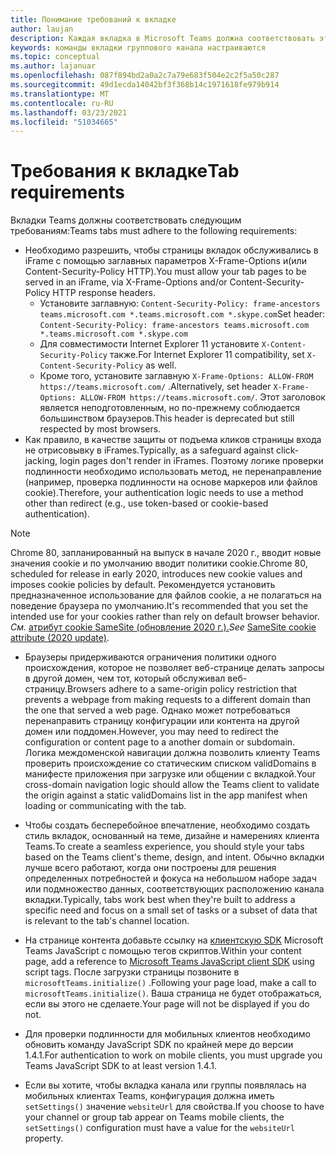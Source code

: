 ```yaml
---
title: Понимание требований к вкладке
author: laujan
description: Каждая вкладка в Microsoft Teams должна соответствовать этим требованиям.
keywords: команды вкладки группового канала настраиваются
ms.topic: conceptual
ms.author: lajanuar
ms.openlocfilehash: 087f894bd2a0a2c7a79e683f504e2c2f5a50c287
ms.sourcegitcommit: 49d1ecda14042bf3f368b14c1971618fe979b914
ms.translationtype: MT
ms.contentlocale: ru-RU
ms.lasthandoff: 03/23/2021
ms.locfileid: "51034665"
---
```

# <a name="tab-requirements"></a><span data-ttu-id="81715-104">Требования к вкладке</span><span class="sxs-lookup"><span data-stu-id="81715-104">Tab requirements</span></span>

<span data-ttu-id="81715-105">Вкладки Teams должны соответствовать следующим требованиям:</span><span class="sxs-lookup"><span data-stu-id="81715-105">Teams tabs must adhere to the following requirements:</span></span>

* <span data-ttu-id="81715-106">Необходимо разрешить, чтобы страницы вкладок обслуживались в iFrame с помощью заглавных параметров X-Frame-Options и(или Content-Security-Policy HTTP).</span><span class="sxs-lookup"><span data-stu-id="81715-106">You must allow your tab pages to be served in an iFrame, via X-Frame-Options and/or Content-Security-Policy HTTP response headers.</span></span>
  * <span data-ttu-id="81715-107">Установите заглавную: `Content-Security-Policy: frame-ancestors teams.microsoft.com *.teams.microsoft.com *.skype.com`</span><span class="sxs-lookup"><span data-stu-id="81715-107">Set header: `Content-Security-Policy: frame-ancestors teams.microsoft.com *.teams.microsoft.com *.skype.com`</span></span>
  * <span data-ttu-id="81715-108">Для совместимости Internet Explorer 11 установите `X-Content-Security-Policy` также.</span><span class="sxs-lookup"><span data-stu-id="81715-108">For Internet Explorer 11 compatibility, set `X-Content-Security-Policy` as well.</span></span>
  * <span data-ttu-id="81715-109">Кроме того, установите заглавную `X-Frame-Options: ALLOW-FROM https://teams.microsoft.com/` .</span><span class="sxs-lookup"><span data-stu-id="81715-109">Alternatively, set header `X-Frame-Options: ALLOW-FROM https://teams.microsoft.com/`.</span></span> <span data-ttu-id="81715-110">Этот заголовок является неподготовленным, но по-прежнему соблюдается большинством браузеров.</span><span class="sxs-lookup"><span data-stu-id="81715-110">This header is deprecated but still respected by most browsers.</span></span>
* <span data-ttu-id="81715-111">Как правило, в качестве защиты от подъема кликов страницы входа не отрисовывку в iFrames.</span><span class="sxs-lookup"><span data-stu-id="81715-111">Typically, as a safeguard against click-jacking, login pages don't render in iFrames.</span></span> <span data-ttu-id="81715-112">Поэтому логике проверки подлинности необходимо использовать метод, не перенаправление (например, проверка подлинности на основе маркеров или файлов cookie).</span><span class="sxs-lookup"><span data-stu-id="81715-112">Therefore, your authentication logic needs to use a method other than redirect (e.g., use token-based or cookie-based authentication).</span></span>

> [!NOTE]
> <span data-ttu-id="81715-113">Chrome 80, запланированный на выпуск в начале 2020 г., вводит новые значения cookie и по умолчанию вводит политики cookie.</span><span class="sxs-lookup"><span data-stu-id="81715-113">Chrome 80, scheduled for release in early 2020, introduces new cookie values and imposes cookie policies by default.</span></span> <span data-ttu-id="81715-114">Рекомендуется установить предназначенное использование для файлов cookie, а не полагаться на поведение браузера по умолчанию.</span><span class="sxs-lookup"><span data-stu-id="81715-114">It's recommended that you set the intended use for your cookies rather than rely on default browser behavior.</span></span> <span data-ttu-id="81715-115">*См.* [атрибут cookie SameSite (обновление 2020 г.).](../../resources/samesite-cookie-update.md)</span><span class="sxs-lookup"><span data-stu-id="81715-115">*See* [SameSite cookie attribute (2020 update)](../../resources/samesite-cookie-update.md).</span></span>

* <span data-ttu-id="81715-116">Браузеры придерживаются ограничения политики одного происхождения, которое не позволяет веб-странице делать запросы в другой домен, чем тот, который обслуживал веб-страницу.</span><span class="sxs-lookup"><span data-stu-id="81715-116">Browsers adhere to a same-origin policy restriction that prevents a webpage from making requests to a different domain than the one that served a web page.</span></span> <span data-ttu-id="81715-117">Однако может потребоваться перенаправить страницу конфигурации или контента на другой домен или поддомен.</span><span class="sxs-lookup"><span data-stu-id="81715-117">However, you may need to redirect the configuration or content page to a another domain or subdomain.</span></span> <span data-ttu-id="81715-118">Логика междоменской навигации должна позволить клиенту Teams проверить происхождение со статическим списком validDomains в манифесте приложения при загрузке или общении с вкладкой.</span><span class="sxs-lookup"><span data-stu-id="81715-118">Your cross-domain navigation logic should allow the Teams client to validate the origin against a static validDomains list in the app manifest when loading or communicating with the tab.</span></span>

* <span data-ttu-id="81715-119">Чтобы создать бесперебойное впечатление, необходимо создать стиль вкладок, основанный на теме, дизайне и намерениях клиента Teams.</span><span class="sxs-lookup"><span data-stu-id="81715-119">To create a seamless experience, you should style your tabs based on the Teams client's theme, design, and intent.</span></span> <span data-ttu-id="81715-120">Обычно вкладки лучше всего работают, когда они построены для решения определенных потребностей и фокуса на небольшом наборе задач или подмножество данных, соответствующих расположению канала вкладки.</span><span class="sxs-lookup"><span data-stu-id="81715-120">Typically, tabs work best when they're built to address a specific need and focus on a small set of tasks or a subset of data that is relevant to the tab's channel location.</span></span>

* <span data-ttu-id="81715-121">На странице контента добавьте ссылку на [клиентскую SDK](/javascript/api/overview/msteams-client) Microsoft Teams JavaScript с помощью тегов скриптов.</span><span class="sxs-lookup"><span data-stu-id="81715-121">Within your content page, add a reference to [Microsoft Teams JavaScript client SDK](/javascript/api/overview/msteams-client) using script tags.</span></span> <span data-ttu-id="81715-122">После загрузки страницы позвоните в `microsoftTeams.initialize()` .</span><span class="sxs-lookup"><span data-stu-id="81715-122">Following your page load, make a call to `microsoftTeams.initialize()`.</span></span> <span data-ttu-id="81715-123">Ваша страница не будет отображаться, если вы этого не сделаете.</span><span class="sxs-lookup"><span data-stu-id="81715-123">Your page will not be displayed if you do not.</span></span>

* <span data-ttu-id="81715-124">Для проверки подлинности для мобильных клиентов необходимо обновить команду JavaScript SDK по крайней мере до версии 1.4.1.</span><span class="sxs-lookup"><span data-stu-id="81715-124">For authentication to work on mobile clients, you must upgrade you Teams JavaScript SDK to at least version 1.4.1.</span></span>

* <span data-ttu-id="81715-125">Если вы хотите, чтобы вкладка канала или группы появлялась на мобильных клиентах Teams, конфигурация должна иметь `setSettings()` значение `websiteUrl` для свойства.</span><span class="sxs-lookup"><span data-stu-id="81715-125">If you choose to have your channel or group tab appear on Teams mobile clients, the `setSettings()` configuration must have a value for the `websiteUrl` property.</span></span>